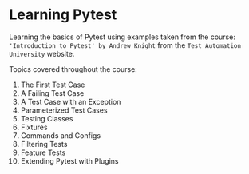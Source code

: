 # Learning Pytest

Learning the basics of Pytest using examples taken from the course: `'Introduction to Pytest' by Andrew Knight` from the `Test Automation University` website. 

Topics covered throughout the course:

1. The First Test Case
2. A Failing Test Case
3. A Test Case with an Exception
4. Parameterized Test Cases
5. Testing Classes
6. Fixtures
7. Commands and Configs
8. Filtering Tests
9. Feature Tests
10. Extending Pytest with Plugins 
